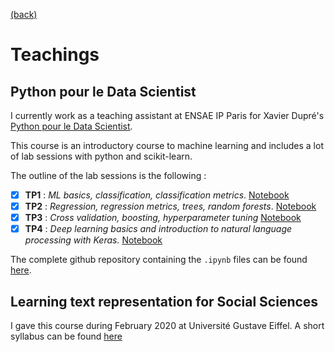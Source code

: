 [(back)](../index.md)

# Teachings


## Python pour le Data Scientist 

I currently work as a teaching assistant at ENSAE IP Paris for Xavier Dupré's [Python pour le Data Scientist](http://www.xavierdupre.fr/app/ensae_teaching_cs/helpsphinx/td_2a.html).

This course is an introductory course to machine learning and includes a lot of lab sessions with python and scikit-learn.

The outline of the lab sessions is the following : 

- [x] **TP1** : *ML basics, classification, classification metrics*. [Notebook](./notebooks/TP1_classification.html)
- [x] **TP2** : *Regression, regression metrics, trees, random forests*. [Notebook](./notebooks/TP2_random_forest.html)
- [x] **TP3** : *Cross validation, boosting, hyperparameter tuning* [Notebook](./notebooks/TP3_boosting.html)
- [X] **TP4** : *Deep learning basics and introduction to natural language processing with Keras.* [Notebook](./notebooks/TP4_dl_nlp.html)

The complete github repository containing the ```.ipynb``` files can be found [here](https://github.com/sally14/ensae-python-2019). 

## Learning text representation for Social Sciences

I gave this course during February 2020 at Université Gustave Eiffel.  A short syllabus can be found [here](/data/teaching_stuff/syllabus.pdf)


